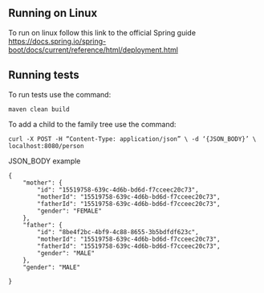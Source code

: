 ## Running on Linux
To run on linux follow this link to the official Spring guide https://docs.spring.io/spring-boot/docs/current/reference/html/deployment.html

## Running tests
To run tests use the command:

`maven clean build`


To add a child to the family tree use the command:


`curl -X POST -H “Content-Type: application/json” \ -d ‘{JSON_BODY}’ \ localhost:8080/person`

JSON_BODY example 
```
{
    "mother": {
        "id": "15519758-639c-4d6b-bd6d-f7cceec20c73",
        "motherId": "15519758-639c-4d6b-bd6d-f7cceec20c73",
        "fatherId": "15519758-639c-4d6b-bd6d-f7cceec20c73",
        "gender": "FEMALE"
    },
    "father": {
        "id": "8be4f2bc-4bf9-4c88-8655-3b5bdfdf623c",
        "motherId": "15519758-639c-4d6b-bd6d-f7cceec20c73",
        "fatherId": "15519758-639c-4d6b-bd6d-f7cceec20c73",
        "gender": "MALE"
    },
    "gender": "MALE"
    
}
```
